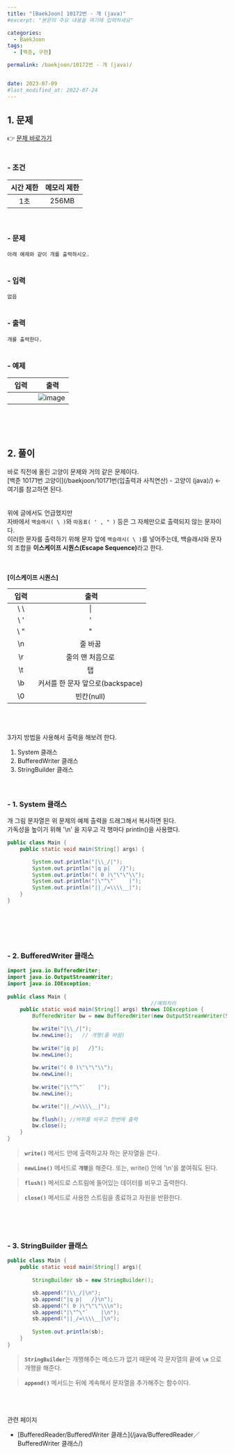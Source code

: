 ```yaml
---
title: "[BaekJoon] 10172번 - 개 (java)"
#excerpt: "본문의 주요 내용을 여기에 입력하세요"

categories:
  - BaekJoon
tags:
  - [백준, 구현]

permalink: /baekjoon/10172번 - 개 (java)/


date: 2023-07-09
#last_modified_at: 2022-07-24
---
```


## 1. 문제
👉 [문제 바로가기](https://www.acmicpc.net/problem/10172)<br><br>
###  - 조건
  
| 시간 제한 | 메모리 제한 |
|:--------:|:--------:|
|1초|256MB|

<br>

### - 문제
```아래 예제와 같이 개를 출력하시오.```
<br><br>

### - 입력
``` 없음 ```
<br><br>

### - 출력
```개를 출력한다.```
<br><br>

### - 예제
  
| &nbsp;&nbsp;입력&nbsp;&nbsp; | &nbsp;&nbsp; 출력&nbsp;&nbsp; |
|:--------:|--------|
||![image](https://github.com/cjoungi/cjoungi.github.io/assets/113075984/2cea4aaa-e860-46be-b9b6-36dd6b93eec5)|

  
<br><br><br>


## 2. 풀이
바로 직전에 올린 고양이 문제와 거의 같은 문제이다. <br>
[백준 10171번 고양이](/baekjoon/10171번(입출력과 사칙연산) - 고양이 (java)/) ← 여기를 참고하면 된다.
<br><br><br>
위에 글에서도 언급했지만 <br>
자바에서 `백슬래시( \ )`와 `따옴표( ' , " )` 등은 그 자체만으로 출력되지 않는 문자이다.<br>
이러한 문자를 출력하기 위해 문자 앞에 `백슬래시( \ )`를 넣어주는데, 백슬래시와 문자의 조합을 <b>이스케이프 시퀀스(Escape Sequence)</b>라고 한다.<br><br><br>

<b>[이스케이프 시퀀스]</b>

| &nbsp;&nbsp;입력&nbsp;&nbsp; | &nbsp;&nbsp; 출력&nbsp;&nbsp; |
|:--------:|:--------:|
| \ \ |\|
| \ ' |'|
| \ " |"|
|\n|줄 바꿈|
|\r|줄의 맨 처음으로|
|\t|탭|
|\b|커서를 한 문자 앞으로(backspace)|
|\0|빈칸(null)|


<br><br><br>
3가지 방법을 사용해서 출력을 해보려 한다.
1. System 클래스
2. BufferedWriter 클래스
3. StringBuilder 클래스
<br><br><br>

### - 1. System 클래스
개 그림 문자열은 위 문제의 예제 출력을 드래그해서 복사하면 된다.<br>
가독성을 높이기 위해 '\n' 을 지우고 각 행마다 println()을 사용했다.<br>
```java
public class Main {
	public static void main(String[] args) {

		System.out.println("|\\_/|");
		System.out.println("|q p|   /}");
		System.out.println("( 0 )\"\"\"\\");
		System.out.println("|\"^\"`    |");
		System.out.println("||_/=\\\\__|");   
	}
}
```

<br><br><br><br>

### - 2. BufferedWriter 클래스
```java
import java.io.BufferedWriter;
import java.io.OutputStreamWriter;
import java.io.IOException;
 
public class Main {
                                              //예외처리
	public static void main(String[] args) throws IOException {
		BufferedWriter bw = new BufferedWriter(new OutputStreamWriter(System.out));

		bw.write("|\\_/|");
		bw.newLine();	// 개행(줄 바꿈)
		
		bw.write("|q p|   /}");
		bw.newLine();	
        
		bw.write("( 0 )\"\"\"\\");
		bw.newLine();
        
		bw.write("|\"^\"`    |");
		bw.newLine();

		bw.write("||_/=\\\\__|");
        
		bw.flush(); //버퍼를 비우고 한번에 출력
		bw.close();
	}
}
```
> <code><b>write()</b></code> 메서드 안에 출력하고자 하는 문자열을 쓴다. <br>

> <code><b>newLine()</b></code> 메서드로 <code><b>개행</b></code>을 해준다. 또는, write() 안에 '\n'을 붙여줘도 된다.<br>

> <code><b>flush()</b></code> 메서드로 스트림에 들어있는 데이터를 비우고 출력한다.<br>

> <code><b>close()</b></code> 메서드로 사용한 스트림을 종료하고 자원을 반환한다.


<br><br><br>

### - 3. StringBuilder 클래스
```java
public class Main {
	public static void main(String[] args){
 
		StringBuilder sb = new StringBuilder();

		sb.append("|\\_/|\n");
		sb.append("|q p|   /}\n");
		sb.append("( 0 )\"\"\"\\\n");
		sb.append("|\"^\"`    |\n");    
		sb.append("||_/=\\\\__|\n"); 
		
		System.out.println(sb);
	}
}
```
> <code><b>StringBuilder</b></code>는 개행해주는 메소드가 없기 때문에 각 문자열의 끝에 <code><b>\n</b></code> 으로 개행을 해준다.

> <code><b>append()</b></code> 메서드는 뒤에 계속해서 문자열을 추가해주는 함수이다.

<br><br><br>
<span class="color">관련 페이지</span><br>

- [BufferedReader/BufferedWriter 클래스](/java/BufferedReader／BufferedWriter 클래스/)

<br><br><br>